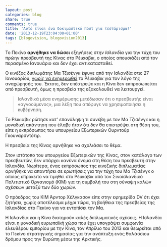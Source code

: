 ```yaml
---
layout: post
categories: blog
share: true
comments: true
title: 'Αυτό είναι ένα δοκιμαστικό πόστ για τεστάρισμα!'
date: '2013-12-19T23:04:00+01:00'
tags: [blogovision, blogovision2013]
---
```

Το Πεκίνο **αρνήθηκε να δώσει** εξηγήσεις στην *Ισλανδία* για την τύχη του πρώην πρεσβευτή της Κίνας στο Ρέικιαβικ, ο οποίος απουσιάζει από τον περασμένο Ιανουάριο και δεν έχει αντικατασταθεί.

Ο κινέζος διπλωμάτης Μα Τζισένγκ έφυγε από την Ισλανδία στις 27 Ιανουαρίου, [χωρίς να ενημερωθεί](http://kramdown.gettalong.org/quickref.html) το Ρέικιαβικ για τον λόγο της αναχώρησής του. Έκτοτε, δεν επέστρεψε και η Κίνα δεν εκπροσωπείται από πρεσβευτή, όμως η πρεσβεία της εξακολουθεί να λειτουργεί.

> Ισλανδικά μέσα ενημέρωσης μετέδωσαν ότι ο πρεσβευτής είναι «αγνοούμενος», μια λέξη που απέφυγε να χρησιμοποιήσει η κυβέρνηση.

Το Ρέικιαβικ ρώτησε κατ' επανάληψη τι συνέβη με τον Μα Τζισένγκ και η μοναδική απάντηση που έλαβε ήταν ότι δεν θα επιστρέψει στη θέση του, είπε η εκπρόσωπος του υπουργείου Εξωτερικών Ουρντούρ Γκουναρσντότιρ.

Η πρεσβεία της Κίνας αρνήθηκε να σχολιάσει το θέμα.

Στον ιστότοπο του υπουργείου Εξωτερικών της Κίνας, στον κατάλογο των πρεσβευτών, δεν υπάρχει κανένα όνομα στη θέση του πρεσβευτή στην Ισλανδία. Νωρίτερα, ένας εκπρόσωπος της κινεζικής διπλωματίας αρνήθηκε να απαντήσει σε ερωτήσεις για την τύχη του Μα Τζισένγκ ο οποίος επρόκειτο να τιμηθεί στο Ρέικιαβικ από τον Σινοϊσλανδικό Πολιτιστικό Οργανισμό (KIM) για τη συμβολή του στη σύναψη καλών σχέσεων μεταξύ των δύο χωρών.

Ο πρόεδρος του ΚΙΜ Άρντορ Χέλγκασον είπε στην εφημερίδα DV ότι έχει ζητήσει, χωρίς αποτέλεσμα μέχρι τώρα, τη βοήθεια της πρεσβείας της Ισλανδίας στο Πεκίνο για να εντοπίσει τον Μα.

Η Ισλανδία και η Κίνα διατηρούν καλές διπλωματικές σχέσεις. Η Ισλανδία είναι η μοναδική ευρωπαϊκή χώρα που έχει υπογράψει συμφωνία ελευθέρου εμπορίου με την Κίνα, τον Απρίλιο του 2013 και θεωρείται από το Πεκίνο στρατηγικής σημασίας για την ανάπτυξη ενός θαλάσσιου δρόμου προς την Ευρώπη μέσω της Αρκτικής.